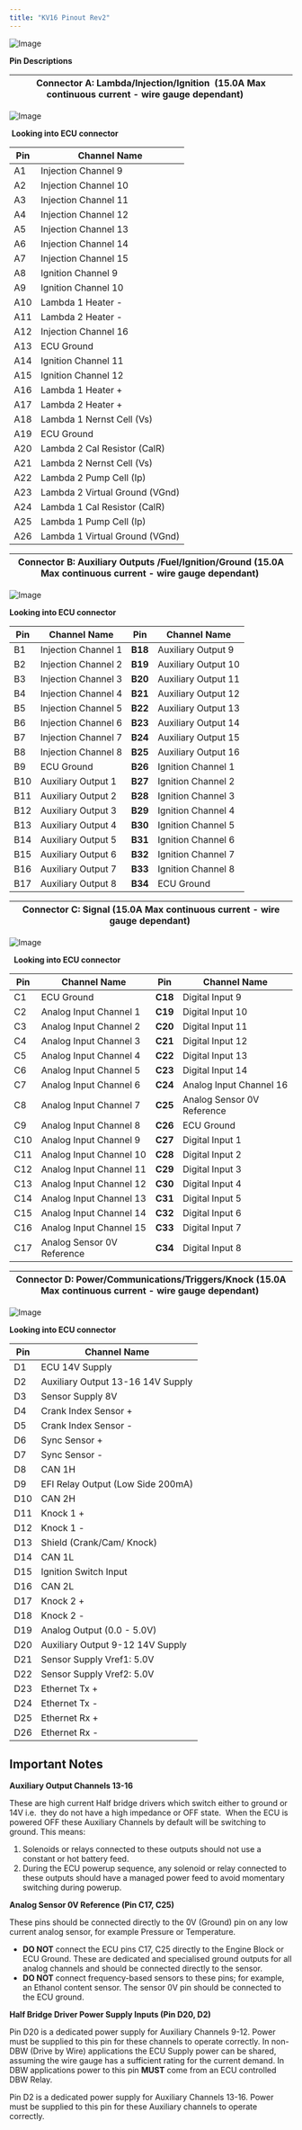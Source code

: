 ```yaml
---
title: "KV16 Pinout Rev2"
---
```


![Image](</img/NewItem229.png>)



**Pin Descriptions**&nbsp;


| **Connector A: Lambda/Injection/Ignition**&nbsp; **(15.0A Max continuous current - wire gauge dependant)**&nbsp; &nbsp; &nbsp; |
| ------------------------------------------------------------------------------------------------------------------------------ |



![Image](</img/NewItem321.png>)

&nbsp;**Looking into ECU connector**


| Pin | Channel Name                   |
| --- | ------------------------------ |
| A1  | Injection Channel 9            |
| A2  | Injection Channel 10           |
| A3  | Injection Channel 11           |
| A4  | Injection Channel 12           |
| A5  | Injection Channel 13           |
| A6  | Injection Channel 14           |
| A7  | Injection Channel 15           |
| A8  | Ignition Channel 9             |
| A9  | Ignition Channel 10            |
| A10 | Lambda 1 Heater -              |
| A11 | Lambda 2 Heater -              |
| A12 | Injection Channel 16           |
| A13 | ECU Ground                     |
| A14 | Ignition Channel 11            |
| A15 | Ignition Channel 12            |
| A16 | Lambda 1 Heater +              |
| A17 | Lambda 2 Heater +              |
| A18 | Lambda 1 Nernst Cell (Vs)      |
| A19 | ECU Ground                     |
| A20 | Lambda 2 Cal Resistor (CalR)   |
| A21 | Lambda 2 Nernst Cell (Vs)      |
| A22 | Lambda 2 Pump Cell (Ip)        |
| A23 | Lambda 2 Virtual Ground (VGnd) |
| A24 | Lambda 1 Cal Resistor (CalR)   |
| A25 | Lambda 1 Pump Cell (Ip)        |
| A26 | Lambda 1 Virtual Ground (VGnd) |





| **Connector B: Auxiliary Outputs /Fuel/Ignition/Ground** **(15.0A Max continuous current - wire gauge dependant)**&nbsp; |
| ------------------------------------------------------------------------------------------------------------------------ |




![Image](</img/NewItem319.png>)

**Looking into ECU connector**



| Pin | Channel Name        | Pin     | Channel Name        |
| --- | ------------------- | ------- | ------------------- |
| B1  | Injection Channel 1 | **B18** | Auxiliary Output 9  |
| B2  | Injection Channel 2 | **B19** | Auxiliary Output 10 |
| B3  | Injection Channel 3 | **B20** | Auxiliary Output 11 |
| B4  | Injection Channel 4 | **B21** | Auxiliary Output 12 |
| B5  | Injection Channel 5 | **B22** | Auxiliary Output 13 |
| B6  | Injection Channel 6 | **B23** | Auxiliary Output 14 |
| B7  | Injection Channel 7 | **B24** | Auxiliary Output 15 |
| B8  | Injection Channel 8 | **B25** | Auxiliary Output 16 |
| B9  | ECU Ground          | **B26** | Ignition Channel 1  |
| B10 | Auxiliary Output 1  | **B27** | Ignition Channel 2  |
| B11 | Auxiliary Output 2  | **B28** | Ignition Channel 3  |
| B12 | Auxiliary Output 3  | **B29** | Ignition Channel 4  |
| B13 | Auxiliary Output 4  | **B30** | Ignition Channel 5  |
| B14 | Auxiliary Output 5  | **B31** | Ignition Channel 6  |
| B15 | Auxiliary Output 6  | **B32** | Ignition Channel 7  |
| B16 | Auxiliary Output 7  | **B33** | Ignition Channel 8  |
| B17 | Auxiliary Output 8  | **B34** | ECU Ground          |




| **Connector C: Signal** **(15.0A Max continuous current - wire gauge dependant)**&nbsp; |
| --------------------------------------------------------------------------------------- |



![Image](</img/NewItem318.png>)

&nbsp; **Looking into ECU connector**



| Pin | Channel Name                 | Pin     | Channel Name               |
| --- | ---------------------------- | ------- | -------------------------- |
| C1  | ECU Ground                   | **C18** | Digital Input 9            |
| C2  | Analog Input Channel 1&nbsp; | **C19** | Digital Input 10           |
| C3  | Analog Input Channel 2       | **C20** | Digital Input 11           |
| C4  | Analog Input Channel 3       | **C21** | Digital Input 12           |
| C5  | Analog Input Channel 4       | **C22** | Digital Input 13           |
| C6  | Analog Input Channel 5       | **C23** | Digital Input 14           |
| C7  | Analog Input Channel 6       | **C24** | Analog Input Channel 16    |
| C8  | Analog Input Channel 7       | **C25** | Analog Sensor 0V Reference |
| C9  | Analog Input Channel 8       | **C26** | ECU Ground                 |
| C10 | Analog Input Channel 9       | **C27** | Digital Input 1            |
| C11 | Analog Input Channel 10      | **C28** | Digital Input 2            |
| C12 | Analog Input Channel 11      | **C29** | Digital Input 3            |
| C13 | Analog Input Channel 12      | **C30** | Digital Input 4            |
| C14 | Analog Input Channel 13      | **C31** | Digital Input 5            |
| C15 | Analog Input Channel 14      | **C32** | Digital Input 6            |
| C16 | Analog Input Channel 15      | **C33** | Digital Input 7            |
| C17 | Analog Sensor 0V Reference   | **C34** | Digital Input 8            |




| **Connector D: Power/Communications/Triggers/Knock** **(15.0A Max continuous current - wire gauge dependant)**&nbsp; |
| -------------------------------------------------------------------------------------------------------------------- |



![Image](</img/NewItem317.png>)

**Looking into ECU connector**


| Pin | Channel Name                      |
| --- | --------------------------------- |
| D1  | ECU 14V Supply                    |
| D2  | Auxiliary Output 13-16 14V Supply |
| D3  | Sensor Supply 8V                  |
| D4  | Crank Index Sensor +              |
| D5  | Crank Index Sensor -              |
| D6  | Sync Sensor +                     |
| D7  | Sync Sensor -                     |
| D8  | CAN 1H                            |
| D9  | EFI Relay Output (Low Side 200mA) |
| D10 | CAN 2H                            |
| D11 | Knock 1 +                         |
| D12 | Knock 1 -                         |
| D13 | Shield (Crank/Cam/ Knock)         |
| D14 | CAN 1L                            |
| D15 | Ignition Switch Input             |
| D16 | CAN 2L                            |
| D17 | Knock 2 +                         |
| D18 | Knock 2 -                         |
| D19 | Analog Output (0.0 - 5.0V)        |
| D20 | Auxiliary Output 9-12 14V Supply  |
| D21 | Sensor Supply Vref1: 5.0V         |
| D22 | Sensor Supply Vref2: 5.0V         |
| D23 | Ethernet Tx +                     |
| D24 | Ethernet Tx -                     |
| D25 | Ethernet Rx +                     |
| D26 | Ethernet Rx -                     |



## Important Notes


**Auxiliary Output Channels 13-16**

These are high current Half bridge drivers which switch either to ground or 14V i.e.&nbsp; they do not have a high impedance or OFF state.&nbsp; When the ECU is powered OFF these Auxiliary Channels by default will be switching to ground. This means:

1. Solenoids or relays connected to these outputs should not use a constant or hot battery feed.
1. During the ECU powerup sequence, any solenoid or relay connected to these outputs should have a managed power feed to avoid momentary switching during powerup.


**Analog Sensor 0V Reference (Pin C17, C25)**

These pins should be connected directly to the 0V (Ground) pin on any low current analog sensor, for example Pressure or Temperature.

* **DO NOT** connect the ECU pins C17, C25 directly to the Engine Block or ECU Ground. These are dedicated and specialised ground outputs for all analog channels and should be connected directly to the sensor.
* **DO NOT** connect frequency-based sensors to these pins; for example, an Ethanol content sensor. The sensor 0V pin should be connected to the ECU ground.&nbsp;


**Half Bridge Driver Power Supply Inputs (Pin D20, D2)**

Pin D20 is a dedicated power supply for Auxiliary Channels 9-12. Power must be supplied to this pin for these channels to operate correctly. In non-DBW (Drive by Wire) applications the ECU Supply power can be shared, assuming the wire gauge has a sufficient rating for the current demand. In DBW applications power to this pin **MUST** come from an ECU controlled DBW Relay.


Pin D2 is a dedicated power supply for Auxiliary Channels 13-16. Power must be supplied to this pin for these Auxiliary channels to operate correctly.
